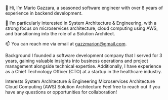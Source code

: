 👋 Hi, I’m Mario Gazzara, a seasoned software engineer with over 8 years of experience in backend development.

👀 I’m particularly interested in System Architecture & Engineering, with a strong focus on microservices architecture, cloud computing using AWS, and transitioning into the role of a Solution Architect.

📫 You can reach me via email at gazzmarion@gmail.com.

Background
I founded a software development company that I served for 3 years, gaining valuable insights into business operations and project management alongside technical expertise. Additionally, I have experience as a Chief Technology Officer (CTO) at a startup in the healthcare industry.

Interests
System Architecture & Engineering
Microservices Architecture
Cloud Computing (AWS)
Solution Architecture
Feel free to reach out if you have any questions or opportunities for collaboration!
